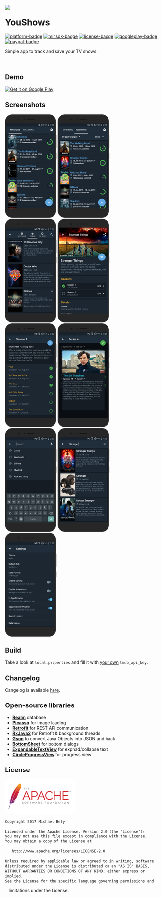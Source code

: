 [apk]:        https://github.com/michaelbel/youshows/blob/master/app/release/shows-v1.0.2.apk
[tmdb]:       https://developers.themoviedb.org/3/getting-started/introduction
[paypal]:     https://paypal.me/michaelbel
[github]:     https://github.com/michaelbel/youshows
[licence]:    http://www.apache.org/licenses/LICENSE-2.0
[cangelog]:   https://github.com/michaelbel/YouShows/blob/master/CHANGELOG.md
[googleplay]: https://play.google.com/store/apps/details?id=org.michaelbel.shows

[minsdk-badge]:     https://img.shields.io/badge/minSdkVersion-21-0097A7.svg
[paypal-badge]:     https://img.shields.io/badge/Donate-Paypal-0097A7.svg
[license-badge]:    https://img.shields.io/badge/License-Apache_v2.0-0097A7.svg
[platform-badge]:   https://img.shields.io/badge/Platform-Android-0097A7.svg
[googleplay-badge]: https://img.shields.io/badge/Google_Play-Demo-0097A7.svg

<!---------------------------------------------------------------------------------------------------->

<img src="../master/app/src/main/res/mipmap-xxxhdpi/ic_launcher_round.png" width="192" align="left"/>

YouShows
======

[![platform-badge]][github]
[![minsdk-badge]][github]
[![license-badge]][licence]
[![googleplay-badge]][googleplay]
[![paypal-badge]][paypal]

Simple app to track and save your TV shows.
<br/><br/><br/>

## Demo
<a href="https://play.google.com/store/apps/details?id=org.michaelbel.shows" target="_blank">
  <img alt="Get it on Google Play" src="https://goo.gl/cR2qQH" height="100"/>
</a>

## Screenshots
<div style="dispaly:flex">
    <img style="margin-left:0px;" src="screenshots/render/1.png" width="33%">
    <img style="margin-left:0px;" src="screenshots/render/2.png" width="33%">
    <img style="margin-left:0px;" src="screenshots/render/3.png" width="33%">
    <img style="margin-left:0px;" src="screenshots/render/4.png" width="33%">
    <img style="margin-left:0px;" src="screenshots/render/5.png" width="33%">
    <img style="margin-left:0px;" src="screenshots/render/6.png" width="33%">
    <img style="margin-left:0px;" src="screenshots/render/7.png" width="33%">
    <img style="margin-left:0px;" src="screenshots/render/8.png" width="33%">
    <img style="margin-left:0px;" src="screenshots/render/9.png" width="33%">
</div>

## Build
Take a look at `local.properties` and fill it with [your own][tmdb] `tmdb_api_key`.

## Changelog
Cangelog is available [here][cangelog].

## Open-source libraries
* [**Realm**](https://github.com/realm/realm-java) database
* [**Picasso**](https://github.com/square/picasso) for image loading
* [**Retrofit**](https://github.com/square/retrofit) for REST API communication
* [**RxJava2**](https://github.com/ReactiveX/RxJava) for Retrofit & background threads
* [**Gson**](https://github.com/google/gson) to convert Java Objects into JSON and back
* [**BottomSheet**](https://github.com/michaelbel/bottomsheet) for bottom dialogs
* [**ExpandableTextView**](https://github.com/Blogcat/Android-ExpandableTextView) for expnad/collapse text
* [**CircleProgressView**](https://github.com/jakob-grabner/Circle-Progress-View) for progress view

## License
<a href="http://www.apache.org/licenses/LICENSE-2.0" target="_blank">
  <img alt="Apache License 2.0" src="screenshots/apache.png" height="110"/>
</a>

    Copyright 2017 Michael Bely

    Licensed under the Apache License, Version 2.0 (the "License");
    you may not use this file except in compliance with the License.
    You may obtain a copy of the License at

       http://www.apache.org/licenses/LICENSE-2.0

    Unless required by applicable law or agreed to in writing, software
    distributed under the License is distributed on an "AS IS" BASIS,
    WITHOUT WARRANTIES OR CONDITIONS OF ANY KIND, either express or implied.
    See the License for the specific language governing permissions and
    limitations under the License.
